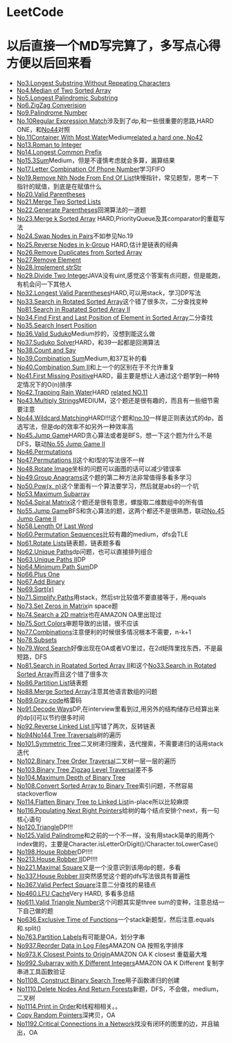 # LeetCode
# 以后直接一个MD写完算了，多写点心得方便以后回来看
* [No3.Longest Substring Without Repeating Characters](https://github.com/ooorouge/LeetCode/tree/master/No.3%20Substring)
* [No4.Median of Two Sorted Array](https://github.com/ooorouge/LeetCode/tree/master/No.4%20Median%20of%20Two%20Sorted%20Arrays)
* [No5.Longest Palindromic Substring](https://github.com/ooorouge/LeetCode/tree/master/No.5%20Longest%20Palindromic%20Substring)
* [No6.ZigZag Converision](https://github.com/ooorouge/LeetCode/tree/master/No.6%20ZigZag%20Conversion)
* [No9.Palindrome Number](https://github.com/ooorouge/LeetCode/blob/master/No%209%20Palindrome%20Number.md)
* [No.10Regular Expression Match](https://github.com/ooorouge/LeetCode/blob/master/No.10%20Regular%20Expression%20Match.md)涉及到了dp,和一些很重要的思路,HARD ONE，和[No44](https://github.com/ooorouge/LeetCode/blob/master/No.44%20Wildcard%20Matching.md)对照
* [No.11Container With Most Water](https://github.com/ooorouge/LeetCode/blob/master/No.11%20Container%20With%20Most%20Water.md)Medium[related a hard one, No42](https://github.com/ooorouge/LeetCode/blob/master/No.42%20Trapping%20Rain%20Water.md)
* [No13.Roman to Integer](https://github.com/ooorouge/LeetCode/blob/master/No%2013%20Roman%20to%20Integer.md)
* [No14.Longest Common Prefix](https://github.com/ooorouge/LeetCode/blob/master/No%2014%20Longest%20Common%20Prefix.md)
* [No15.3Sum](https://github.com/ooorouge/LeetCode/blob/master/No.15%203Sum.md)Medium，但是不谨慎考虑就会多算，漏算结果
* [No17.Letter Combination Of Phone Number](https://github.com/ooorouge/LeetCode/blob/master/No.17%20Letter%20Combination%20Of%20A%20Phone%20Number.md)学习FIFO
* [No19.Remove Nth Node From End Of List](https://github.com/ooorouge/LeetCode/blob/master/No.19%20Remove%20Nth%20Node%20From%20End%20Of%20List.md)快慢指针，常见题型，思考一下指针的赋值，到底是在赋值什么
* [No20.Valid Parentheses](https://github.com/ooorouge/LeetCode/blob/master/No%2020%20Valid%20Parentheses.md)
* [No21.Merge Two Sorted Lists](https://github.com/ooorouge/LeetCode/blob/master/No%2021%20Merge%20Two%20Sorted%20Lists.md)
* [No22.Generate Parentheses](https://github.com/ooorouge/LeetCode/blob/master/No.22%20Generate%20Parentheses.md)回溯算法的一道题
* [No23.Merge k Sorted Array](https://github.com/ooorouge/LeetCode/blob/master/No.23%20Merge%20k%20Sorted%20Lists.md) HARD,PriorityQueue及其comparator的重载写法
* [No24.Swap Nodes in Pairs](https://github.com/ooorouge/LeetCode/blob/master/No.24%20Swap%20Nodes%20in%20Pairs.md)不如参见No.19
* [No25.Reverse Nodes in k-Group](https://github.com/ooorouge/LeetCode/blob/master/No.25%20Reverse%20Nodes%20in%20K-Group.md) HARD,估计是链表的经典
* [No26.Remove Duplicates from Sorted Array](https://github.com/ooorouge/LeetCode/blob/master/No%2026%20Remove%20Duplicates%20from%20Sorted%20Array.md)
* [No27.Remove Element](https://github.com/ooorouge/LeetCode/blob/master/No%2027%20Remove%20Element.md)
* [No28.Implement strStr](https://github.com/ooorouge/LeetCode/blob/master/No%2028%20Implement%20strStr.md)
* [No29.Divide Two Integer](https://github.com/ooorouge/LeetCode/blob/master/No.29%20Divide%20Two%20Integer.md)JAVA没有uint,感觉这个答案有点问题，但是能跑，有机会问一下其他人
* [No32.Longest Valid Parentheses](https://github.com/ooorouge/LeetCode/blob/master/No.32%20Longest%20Valid%20Parentheses.md)HARD,可以用stack，学习DP写法
* [No33.Search in Rotated Sorted Array](https://github.com/ooorouge/LeetCode/blob/master/No.33%20Search%20in%20Rotated%20Sorted%20Array.md)这个错了很多次，二分查找变种[No81.Search in Roatated Sorted Array II](https://github.com/ooorouge/LeetCode/blob/master/No.81%20Search%20in%20Rotated%20Sorted%20Array%20II.md)
* [No34.Find First and Last Position of Element in Sorted Array](https://github.com/ooorouge/LeetCode/blob/master/No.34%20Find%20First%20and%20Last%20Position%20of%20Element%20in%20Sorted%20Array.md)二分查找
* [No35.Search Insert Position](https://github.com/ooorouge/LeetCode/blob/master/No%2035%20Search%20Insert%20Position.md)
* [No36.Valid Suduko](https://github.com/ooorouge/LeetCode/blob/master/No.36%20Valid%20Sudoku.md)Medium抄的，没想到能这么做
* [No37.Suduko Solver](https://github.com/ooorouge/LeetCode/blob/master/No.37%20Sudoku%20Solver.md)HARD，和39一起都是回溯算法
* [No38.Count and Say](https://github.com/ooorouge/LeetCode/blob/master/No.38%20Count%20and%20Say.md)
* [No39.Combination Sum](https://github.com/ooorouge/LeetCode/blob/master/No.39%20Combination%20Sum.md)Medium,和37互补的看
* [No40.Combination Sum II](https://github.com/ooorouge/LeetCode/blob/master/No.40%20Combination%20Sum%20II.md)和上一个的区别在于不允许重复
* [No41.First Missing Positive](https://github.com/ooorouge/LeetCode/blob/master/No.41%20First%20Missing%20Positive.md)HARD，最主要是想让人通过这个题学到一种特定情况下的O(n)排序
* [No42.Trapping Rain Water](https://github.com/ooorouge/LeetCode/blob/master/No.42%20Trapping%20Rain%20Water.md)HARD [related NO.11](https://github.com/ooorouge/LeetCode/blob/master/No.11%20Container%20With%20Most%20Water.md)
* [No43.Multiply Strings](https://github.com/ooorouge/LeetCode/blob/master/No.43%20Multiply%20Strings.md)MEDIUM，这个题还是很有趣的，而且有一些细节需要注意
* [No44.Wildcard Matching](https://github.com/ooorouge/LeetCode/blob/master/No.44%20Wildcard%20Matching.md)HARD!!!这个题和[no.10](https://github.com/ooorouge/LeetCode/blob/master/No.10%20Regular%20Expression%20Match.md)一样是正则表达式的dp，首选写法，但是dp的效率不如另外一种效率高
* [No45.Jump Game](https://github.com/ooorouge/LeetCode/blob/master/No.45%20Jump%20Game%20II.md)HARD贪心算法或者是BFS，想一下这个题为什么不是DFS，联动[No.55 Jump Game II](https://github.com/ooorouge/LeetCode/blob/master/No.55%20Jump%20Game.md)
* [No46.Permutations](https://github.com/ooorouge/LeetCode/blob/master/No.46%20Permutations.md)
* [No47.Permutations II](https://github.com/ooorouge/LeetCode/blob/master/No.47%20Permutation%20ii.md)这个和I型的写法很不一样
* [No48.Rotate Image](https://github.com/ooorouge/LeetCode/blob/master/No.48%20Rotate%20Image.md)坐标的问题可以画图的话可以减少错误率
* [No49.Group Anagrams](https://github.com/ooorouge/LeetCode/blob/master/No.49%20Group%20Anagrams.md)这个题的第二种方法非常值得多看多学习
* [No50.Pow(x, n)](https://github.com/ooorouge/LeetCode/blob/master/No.50%20Pow(x%2Cn).md)这个里面有一个算法要学习，然后就是abs的一个坑
* [No53.Maximum Subarray](https://github.com/ooorouge/LeetCode/blob/master/No.53%20Maximum%20Subarray.md)
* [No54.Spiral Matrix](https://github.com/ooorouge/LeetCode/blob/master/No.54%20Spiral%20Matrix.md)这个题还是很有意思，螺旋取二维数组中的所有值
* [No55.Jump Game](https://github.com/ooorouge/LeetCode/blob/master/No.55%20Jump%20Game.md)BFS和贪心算法的题，这两个都还不是很熟悉，联动[No.45 Jump Game II](https://github.com/ooorouge/LeetCode/blob/master/No.45%20Jump%20Game%20II.md)
* [No58.Length Of Last Word](https://github.com/ooorouge/LeetCode/blob/master/No.58%20Length%20of%20Last%20Word.md)
* [No60.Permutation Sequences](https://github.com/ooorouge/LeetCode/blob/master/No.60%20Permutation%20sequences.md)比较有趣的medium，dfs会TLE
* [No61.Rotate Lists](https://github.com/ooorouge/LeetCode/blob/master/No.61%20Rotate%20List.md)链表题，链表题多看
* [No62.Unique Paths](https://github.com/ooorouge/LeetCode/blob/master/No.62%20Unique%20Path.md)dp问题，也可以直接排列组合
* [No63.Unique Paths II](https://github.com/ooorouge/LeetCode/blob/master/No.63%20Unique%20Path%20II.md)DP
* [No64.Minimum Path Sum](https://github.com/ooorouge/LeetCode/blob/master/No.64%20Minimum%20Path%20Sum.md)DP
* [No66.Plus One](https://github.com/ooorouge/LeetCode/blob/master/No.66%20Plus%20One.md)
* [No67.Add Binary](https://github.com/ooorouge/LeetCode/blob/master/No.67%20Add%20Binary.md)
* [No69.Sqrt(x)](https://github.com/ooorouge/LeetCode/blob/master/No.69%20Sqrt(x).md)
* [No71.Simplify Paths](https://github.com/ooorouge/LeetCode/blob/master/No.71%20Simplify%20Path.md)用stack，然后str比较值不要直接等于，用equals
* [No73.Set Zeros in Matrix](https://github.com/ooorouge/LeetCode/blob/master/No.73%20Set%20Matrix%20Zeros.md)in space题
* [No74.Search a 2D matrix](https://github.com/ooorouge/LeetCode/blob/master/No.74%20Search%20a%202D%20matrix.md)也在AMAZON OA里出现过
* [No75.Sort Colors](https://github.com/ooorouge/LeetCode/blob/master/No.75%20Sort%20Colors.md)审题导致的出错，很不应该
* [No77.Combinations](https://github.com/ooorouge/LeetCode/blob/master/No.77%20Combinations.md)注意便利的时候很多情况根本不需要，n-k+1
* [No78.Subsets](https://github.com/ooorouge/LeetCode/blob/master/No.78%20Subsets.md)
* [No79.Word Search](https://github.com/ooorouge/LeetCode/blob/master/No.79%20Word%20Search.md)好像出现在OA或者VO里过，在2d矩阵里找东西，不是最短路，DFS
* [No81.Search in Roatated Sorted Array II](https://github.com/ooorouge/LeetCode/blob/master/No.81%20Search%20in%20Rotated%20Sorted%20Array%20II.md)和这个[No33.Search in Rotated Sorted Array](https://github.com/ooorouge/LeetCode/blob/master/No.33%20Search%20in%20Rotated%20Sorted%20Array.md)而且这个错了很多次
* [No86.Partition List](https://github.com/ooorouge/LeetCode/blob/master/No.86%20Partition%20List.md)链表题
* [No88.Merge Sorted Array](https://github.com/ooorouge/LeetCode/blob/master/No.88%20Merge%20Sorted%20Array.md)注意其他语言数组的问题
* [No89.Gray code](https://github.com/ooorouge/LeetCode/blob/master/No.89%20Gray%20Code.md)格雷码
* [No91.Decode Ways](https://github.com/ooorouge/LeetCode/blob/master/No.91%20Decode%20Ways.md)DP,在interview里看到过,用另外的结构储存已经算出来的dp[i]可以节约很多时间
* [No92.Reverse Linked List II](https://github.com/ooorouge/LeetCode/blob/master/No.92%20Reverse%20Linked%20List%20II.md)写错了两次，反转链表
* [No94No144 Tree Traversals](https://github.com/ooorouge/LeetCode/blob/master/No.94%20No.144%20Inorder%20and%20Preorder%20Binary%20Tree%20Traversal.md)树的遍历
* [No101.Symmetric Tree](https://github.com/ooorouge/LeetCode/blob/master/No.101%20Symmetric%20Tree.md)二叉树递归搜索，迭代搜索，不需要递归的话用stack迭代
* [No102.Binary Tree Order Traversal](https://github.com/ooorouge/LeetCode/blob/master/No.102%20Binary%20Tree%20Level%20Order%20Traversal.md)二叉树一层一层的遍历
* [No103.Binary Tree Zigzag Level Traversal](https://github.com/ooorouge/LeetCode/blob/master/No.103%20Binary%20Tree%20Zigzag%20Level%20Order.md)差不多
* [No104.Maximum Depth of Binary Tree](https://github.com/ooorouge/LeetCode/blob/master/No.104%20Maximum%20Depth%20of%20Binary%20Tree.md)
* [No108.Convert Sorted Array to Binary Tree](https://github.com/ooorouge/LeetCode/blob/master/No.108%20Convert%20Sorted%20Array%20to%20Binary%20Search.md)索引问题，不然容易stackoverflow
* [No114.Flatten Binary Tree to Linked List](https://github.com/ooorouge/LeetCode/blob/master/No.114%20Flatten%20Binary%20Tree%20to%20Linked%20List.md)in-place所以比较麻烦
* [No116.Populating Next Right Pointers](https://github.com/ooorouge/LeetCode/blob/master/No.116%20Populating%20Next%20Right%20Pointers%20in%20Each%20Node.md)给树的每个结点安排个next，有一句核心语句
* [No120.Triangle](https://github.com/ooorouge/LeetCode/blob/master/No.120%20Triangle.md)DP!!!
* [No125.Valid Palindrome](https://github.com/ooorouge/LeetCode/blob/master/No.125%20Valid%20Palindrome.md)和之前的一个不一样，没有用stack简单的用两个index做的，主要是Character.isLetterOrDigit()/Character.toLowerCase()
* [No198.House Robber](https://github.com/ooorouge/LeetCode/blob/master/No.198%20House%20Robber.md)DP!!!!
* [No213.House Robber II](https://github.com/ooorouge/LeetCode/blob/master/No.213%20House%20Robber%20II.md)DP!!!!
* [No221.Maximal Square](https://github.com/ooorouge/LeetCode/blob/master/No.221%20Maximal%20Square.md)又是一个没意识到该用dp的题，多看
* [No337.House Robber III](https://github.com/ooorouge/LeetCode/blob/master/No.337%20House%20Robber%20III.md)突然感觉这个题的dfs写法很具有普遍性
* [No367.Valid Perfect Square](https://github.com/ooorouge/LeetCode/blob/master/No.367%20Valid%20Perfect%20Square.md)注意二分查找的易错点
* [No460.LFU Cache](https://github.com/ooorouge/LeetCode/blob/master/No.460%20LFU%20Cache.md)Very HARD, 多看多总结
* [No611.Valid Triangle Number](https://github.com/ooorouge/LeetCode/blob/master/No.611%20Valid%20Triangle%20Number.md)这个问题其实是three sum的变种，注意总结一下自己做的题
* [No636.Exclusive Time of Functions](https://github.com/ooorouge/LeetCode/blob/master/No.636%20Exclusive%20Time%20of%20Functions.md)一个stack新题型，然后注意.equals和.split()
* [No763.Partition Labels](https://github.com/ooorouge/LeetCode/blob/master/No.763%20Partition%20Labels.md)有可能是OA，划分字串
* [No937.Reorder Data in Log Files](https://github.com/ooorouge/LeetCode/blob/master/No.937%20Reorder%20Data%20in%20Log%20Files.md)AMAZON OA 按照名字排序
* [No973.K Closest Points to Origin](https://github.com/ooorouge/LeetCode/blob/master/No.973%20K%20Closest%20Points%20to%20Origin.md)AMAZON OA K closest 重载最大堆
* [No992.Subarray with K Different Integers](https://github.com/ooorouge/LeetCode/blob/master/No.992%20Subarrays%20with%20K%20Different%20Integers.md)AMAZON OA K Different 复制字串进工具函数验证
* [No1108. Construct Binary Search Tree](https://github.com/ooorouge/LeetCode/blob/master/No.1008%20Construct%20Binary%20Search%20Tree.md)用子函数递归的创建
* [No1110.Delete Nodes And Return Forests](https://github.com/ooorouge/LeetCode/blob/master/No.1110%20Delete%20Nodes%20And%20Return%20Forests.md)新题，DFS，不会做，medium，二叉树
* [No1114.Print in Order](https://github.com/ooorouge/LeetCode/blob/master/No.1114%20Print%20in%20Order.md)和线程相相关。。
* [Copy Random Pointers](https://github.com/ooorouge/LeetCode/blob/master/No.%20Copy%20With%20Random%20Pointers.md)深拷贝，OA
* [No1192.Critical Connections in a Network](https://github.com/ooorouge/LeetCode/blob/master/No.1192%20Critical%20Connections%20in%20a%20Network.md)找没有闭环的图里的边，并且输出，OA
